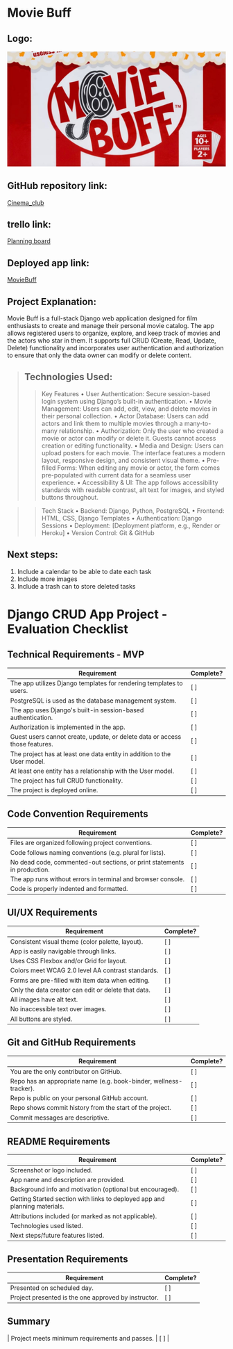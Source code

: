 # Movie Buff

## Logo:
![Logotype](my_app/static/images/logo.jpeg)

## GitHub repository link:
[Cinema_club](https://github.com/2000Bel/Cinema_club.git)

## trello link:
[Planning board](https://github.com/2000Bel/Cinema_club.git)

## Deployed app link:
[MovieBuff]()

## Project Explanation:
Movie Buff is a full-stack Django web application designed for film enthusiasts to create and manage their personal movie catalog. The app allows registered users to organize, explore, and keep track of movies and the actors who star in them. It supports full CRUD (Create, Read, Update, Delete) functionality and incorporates user authentication and authorization to ensure that only the data owner can modify or delete content.

>## Technologies Used:
>>Key Features
	•	User Authentication: Secure session-based login system using Django’s built-in authentication.
	•	Movie Management: Users can add, edit, view, and delete movies in their personal collection.
	•	Actor Database: Users can add actors and link them to multiple movies through a many-to-many relationship.
	•	Authorization: Only the user who created a movie or actor can modify or delete it. Guests cannot access creation or editing functionality.
	•	Media and Design: Users can upload posters for each movie. The interface features a modern layout, responsive design, and consistent visual theme.
	•	Pre-filled Forms: When editing any movie or actor, the form comes pre-populated with current data for a seamless user experience.
	•	Accessibility & UI: The app follows accessibility standards with readable contrast, alt text for images, and styled buttons throughout.

>>Tech Stack
	•	Backend: Django, Python, PostgreSQL
	•	Frontend: HTML, CSS, Django Templates
	•	Authentication: Django Sessions
	•	Deployment: [Deployment platform, e.g., Render or Heroku]
	•	Version Control: Git & GitHub


## Next steps: 
1. Include a calendar to be able to date each task
2. Include more images
3. Include a trash can to store deleted tasks

# Django CRUD App Project - Evaluation Checklist

## Technical Requirements - MVP

| Requirement                                                                                                         | Complete? |
|---------------------------------------------------------------------------------------------------------------------|-----------|
| The app utilizes Django templates for rendering templates to users.                                                 | [ ]       |
| PostgreSQL is used as the database management system.                                                               | [ ]       |
| The app uses Django's built-in session-based authentication.                                                        | [ ]       |
| Authorization is implemented in the app.                                                                            | [ ]       |
| Guest users cannot create, update, or delete data or access those features.                                         | [ ]       |
| The project has at least one data entity in addition to the User model.                                             | [ ]       |
| At least one entity has a relationship with the User model.                                                         | [ ]       |
| The project has full CRUD functionality.                                                                            | [ ]       |
| The project is deployed online.                                                                                     | [ ]       |

## Code Convention Requirements

| Requirement                                                                                                         | Complete? |
|---------------------------------------------------------------------------------------------------------------------|-----------|
| Files are organized following project conventions.                                                                  | [ ]       |
| Code follows naming conventions (e.g. plural for lists).                                                            | [ ]       |
| No dead code, commented-out sections, or print statements in production.                                            | [ ]       |
| The app runs without errors in terminal and browser console.                                                        | [ ]       |
| Code is properly indented and formatted.                                                                            | [ ]       |

## UI/UX Requirements

| Requirement                                                                                                         | Complete? |
|---------------------------------------------------------------------------------------------------------------------|-----------|
| Consistent visual theme (color palette, layout).                                                                    | [ ]       |
| App is easily navigable through links.                                                                              | [ ]       |
| Uses CSS Flexbox and/or Grid for layout.                                                                            | [ ]       |
| Colors meet WCAG 2.0 level AA contrast standards.                                                                   | [ ]       |
| Forms are pre-filled with item data when editing.                                                                   | [ ]       |
| Only the data creator can edit or delete that data.                                                                 | [ ]       |
| All images have alt text.                                                                                           | [ ]       |
| No inaccessible text over images.                                                                                   | [ ]       |
| All buttons are styled.                                                                                             | [ ]       |
 
## Git and GitHub Requirements

| Requirement                                                                                                         | Complete? |
|---------------------------------------------------------------------------------------------------------------------|-----------|
| You are the only contributor on GitHub.                                                                             | [ ]       |
| Repo has an appropriate name (e.g. book-binder, wellness-tracker).                                                  | [ ]       |
| Repo is public on your personal GitHub account.                                                                     | [ ]       |
| Repo shows commit history from the start of the project.                                                            | [ ]       |
| Commit messages are descriptive.                                                                                    | [ ]       |

## README Requirements

| Requirement                                                                                                         | Complete? |
|---------------------------------------------------------------------------------------------------------------------|-----------|
| Screenshot or logo included.                                                                                        | [ ]       |
| App name and description are provided.                                                                              | [ ]       |
| Background info and motivation (optional but encouraged).                                                           | [ ]       |
| Getting Started section with links to deployed app and planning materials.                                          | [ ]       |
| Attributions included (or marked as not applicable).                                                                | [ ]       |
| Technologies used listed.                                                                                           | [ ]       |
| Next steps/future features listed.                                                                                  | [ ]       |

## Presentation Requirements

| Requirement                                                                                                         | Complete? |
|---------------------------------------------------------------------------------------------------------------------|-----------|
| Presented on scheduled day.                                                                                         | [ ]       |
| Project presented is the one approved by instructor.                                                                | [ ]       |

## Summary

| Project meets minimum requirements and passes.                                                                      | [ ]       |